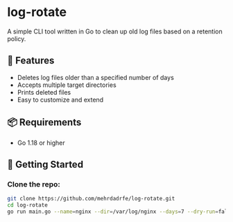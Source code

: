 # log-rotate

A simple CLI tool written in Go to clean up old log files based on a retention policy.

## 🔧 Features

- Deletes log files older than a specified number of days
- Accepts multiple target directories
- Prints deleted files
- Easy to customize and extend

## 📦 Requirements

- Go 1.18 or higher

## 🚀 Getting Started

### Clone the repo:
```bash
git clone https://github.com/mehrdadrfe/log-rotate.git
cd log-rotate
go run main.go --name=nginx --dir=/var/log/nginx --days=7 --dry-run=false
